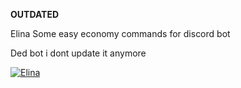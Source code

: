 **OUTDATED**

Elina
Some easy economy commands for discord bot

Ded bot i dont update it anymore

[![Elina](https://images-ext-1.discordapp.net/external/cwWJ910yqrjJyBCDl80ND0lLH3vlxIqAvBbbKLq_04A/%3Fwidth%3D1200%26height%3D393/https/media.discordapp.net/attachments/862619247897477121/862925351851130900/image0.jpg)](https://dsc.gg/elina)
